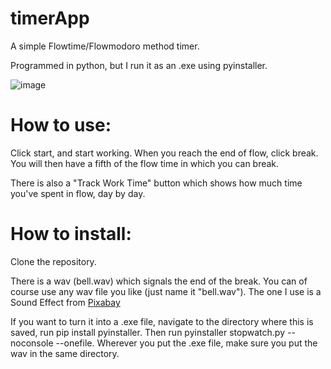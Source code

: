 # timerApp
A simple Flowtime/Flowmodoro method timer.

Programmed in python, but I run it as an .exe using pyinstaller.

![image](https://github.com/KishiBayes/timerApp/assets/55947955/a5bd8d3b-76ab-456d-85be-c88b722768b3)

# How to use:
Click start, and start working. When you reach the end of flow, click break. You will then have a fifth of the flow time in which you can break.

There is also a "Track Work Time" button which shows how much time you've spent in flow, day by day.

# How to install:
Clone the repository.

There is a wav (bell.wav) which signals the end of the break. You can of course use any wav file you like (just name it "bell.wav").
The one I use is a Sound Effect from <a href="https://pixabay.com/sound-effects/?utm_source=link-attribution&utm_medium=referral&utm_campaign=music&utm_content=105159">Pixabay</a>

If you want to turn it into a .exe file, navigate to the directory where this is saved, run pip install pyinstaller.
Then run pyinstaller stopwatch.py --noconsole --onefile.
Wherever you put the .exe file, make sure you put the wav in the same directory.
